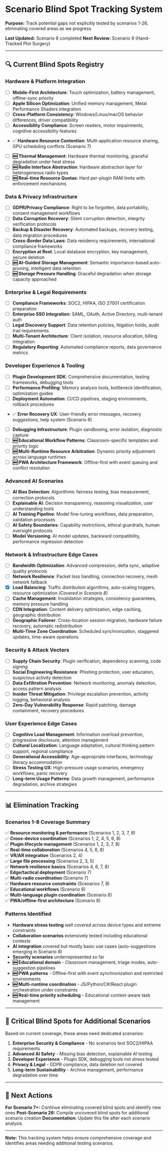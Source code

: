 # Scenario Blind Spot Tracking System

**Purpose:** Track potential gaps not explicitly tested by scenarios 1-26, eliminating covered areas as we progress.

**Last Updated:** Scenario 8 completed
**Next Review:** Scenario 9 (Hand-Tracked Plot Surgery)

---

## 🔍 Current Blind Spots Registry

### **Hardware & Platform Integration**
- [ ] **Mobile-First Architecture**: Touch optimization, battery management, offline-sync priority
- [ ] **Apple Silicon Optimization**: Unified memory management, Metal Performance Shaders integration
- [ ] **Cross-Platform Consistency**: Windows/Linux/macOS behavior differences, driver compatibility
- [ ] **Accessibility Compliance**: Screen readers, motor impairments, cognitive accessibility features
- ✅ **Hardware Resource Contention**: Multi-application resource sharing, GPU scheduling conflicts (Scenario 7)
- [ ] **🆕 Thermal Management**: Hardware thermal monitoring, graceful degradation under heat stress
- [ ] **🆕 Radio Interface Abstraction**: Hardware abstraction layer for heterogeneous radio types
- [ ] **🆕 Real-time Resource Quotas**: Hard per-plugin RAM limits with enforcement mechanisms

### **Data & Privacy Infrastructure** 
- [ ] **GDPR/Privacy Compliance**: Right to be forgotten, data portability, consent management workflows
- [ ] **Data Corruption Recovery**: Silent corruption detection, integrity verification protocols
- [ ] **Backup & Disaster Recovery**: Automated backups, recovery testing, data migration procedures
- [ ] **Cross-Border Data Laws**: Data residency requirements, international compliance frameworks
- [ ] **Encryption at Rest**: Local database encryption, key management, secure deletion
- [ ] **🆕 AI-Guided Storage Management**: Semantic importance-based auto-pruning, intelligent data retention
- [ ] **🆕 Storage Pressure Handling**: Graceful degradation when storage capacity approached

### **Enterprise & Legal Requirements**
- [ ] **Compliance Frameworks**: SOC2, HIPAA, ISO 27001 certification preparation
- [ ] **Enterprise SSO Integration**: SAML, OAuth, Active Directory, multi-tenant auth
- [ ] **Legal Discovery Support**: Data retention policies, litigation holds, audit trail requirements
- [ ] **Multi-Tenant Architecture**: Client isolation, resource allocation, billing integration
- [ ] **Regulatory Reporting**: Automated compliance reports, data governance metrics

### **Developer Experience & Tooling**
- [ ] **Plugin Development SDK**: Comprehensive documentation, testing frameworks, debugging tools
- [ ] **Performance Profiling**: Memory analysis tools, bottleneck identification, optimization guides
- [ ] **Deployment Automation**: CI/CD pipelines, staging environments, rollback procedures
- ✅ **Error Recovery UX**: User-friendly error messages, recovery suggestions, help system (Scenario 8)
- [ ] **Debugging Infrastructure**: Plugin sandboxing, error isolation, diagnostic capture
- [ ] **🆕 Educational Workflow Patterns**: Classroom-specific templates and priority logic
- [ ] **🆕 Multi-Runtime Resource Arbitration**: Dynamic priority adjustment across language runtimes
- [ ] **🆕 PWA Architecture Framework**: Offline-first with event queuing and conflict resolution

### **Advanced AI Scenarios**
- [ ] **AI Bias Detection**: Algorithmic fairness testing, bias measurement, correction protocols
- [ ] **Explainable AI**: Decision transparency, reasoning visualization, user understanding tools
- [ ] **AI Training Pipeline**: Model fine-tuning workflows, data preparation, validation processes
- [ ] **AI Safety Boundaries**: Capability restrictions, ethical guardrails, human oversight protocols
- [ ] **Model Versioning**: AI model updates, backward compatibility, performance regression detection

### **Network & Infrastructure Edge Cases**
- [ ] **Bandwidth Optimization**: Advanced compression, delta sync, adaptive quality protocols
- [ ] **Network Resilience**: Packet loss handling, connection recovery, mesh network fallback
- [x] **Load Balancing**: Traffic distribution algorithms, auto-scaling triggers, resource optimization *(Covered in Scenario 8)*
- [ ] **Cache Management**: Invalidation strategies, consistency guarantees, memory pressure handling
- [ ] **CDN Integration**: Content delivery optimization, edge caching, geographic distribution
- [ ] **Geographic Failover**: Cross-location session migration, hardware failure recovery, automatic redistribution
- [ ] **Multi-Time Zone Coordination**: Scheduled synchronization, staggered updates, time-aware operations

### **Security & Attack Vectors**
- [ ] **Supply Chain Security**: Plugin verification, dependency scanning, code signing
- [ ] **Social Engineering Resistance**: Phishing protection, user education, suspicious activity detection
- [ ] **Data Exfiltration Prevention**: Network monitoring, anomaly detection, access pattern analysis
- [ ] **Insider Threat Mitigation**: Privilege escalation prevention, activity logging, behavioral analysis
- [ ] **Zero-Day Vulnerability Response**: Rapid patching, damage containment, recovery procedures

### **User Experience Edge Cases**
- [ ] **Cognitive Load Management**: Information overload prevention, progressive disclosure, attention management
- [ ] **Cultural Localization**: Language adaptation, cultural thinking pattern support, regional compliance
- [ ] **Generational Accessibility**: Age-appropriate interfaces, technology literacy accommodation
- [ ] **Stress Testing UX**: High-pressure usage scenarios, emergency workflows, panic recovery
- [ ] **Long-term Usage Patterns**: Data growth management, performance degradation, archive strategies

---

## 📊 Elimination Tracking

### Scenarios 1-8 Coverage Summary
✅ **Resource monitoring & performance** (Scenarios 1, 2, 3, 7, 8)  
✅ **Cross-device coordination** (Scenarios 1, 2, 4, 5, 6, 8)  
✅ **Plugin lifecycle management** (Scenarios 1, 2, 3, 7, 8)  
✅ **Real-time collaboration** (Scenarios 4, 5, 6, 8)  
✅ **VR/AR integration** (Scenarios 2, 4)  
✅ **Large file processing** (Scenarios 2, 3, 5)  
✅ **Network resilience basics** (Scenarios 4, 6, 7, 8)  
✅ **Edge/tactical deployment** (Scenario 7)  
✅ **Multi-radio coordination** (Scenario 7)  
✅ **Hardware resource constraints** (Scenarios 7, 8)  
✅ **Educational workflows** (Scenario 8)  
✅ **Multi-language plugin coordination** (Scenario 8)  
✅ **PWA/offline-first architecture** (Scenario 8)  

### Patterns Identified
- **Hardware stress testing** well covered across device types and extreme constraints
- **Collaboration scenarios** extensively tested including educational contexts
- **AI integration** covered but mostly basic use cases (auto-suggestions emerging in Scenario 8)
- **Security scenarios** underrepresented so far
- **🆕 Educational domain** - Classroom management, triage modes, auto-suggestion pipelines
- **🆕 PWA patterns** - Offline-first with event synchronization and restricted environments
- **🆕 Multi-runtime coordination** - JS/Python/C#/React plugin orchestration under constraints
- **🆕 Real-time priority scheduling** - Educational context-aware task management

---

## 🎯 Critical Blind Spots for Additional Scenarios

Based on current coverage, these areas need dedicated scenarios:

1. **Enterprise Security & Compliance** - No scenarios test SOC2/HIPAA requirements
2. **Advanced AI Safety** - Missing bias detection, explainable AI testing  
3. **Developer Experience** - Plugin SDK, debugging tools not stress tested
4. **Privacy & Legal** - GDPR compliance, data deletion not covered
5. **Long-term Sustainability** - Archive management, performance degradation over time

---

## 📝 Next Actions

**For Scenario 7+:** Continue eliminating covered blind spots and identify new ones
**Post-Scenario 26:** Compile uncovered blind spots for additional scenario creation
**Documentation:** Update this file after each scenario analysis

---

**Note:** This tracking system helps ensure comprehensive coverage and identifies areas needing additional testing scenarios.